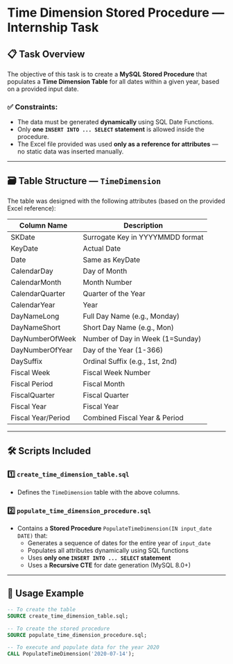 # Time Dimension Stored Procedure — Internship Task

## 📋 Task Overview
The objective of this task is to create a **MySQL Stored Procedure** that populates a **Time Dimension Table** for all dates within a given year, based on a provided input date.

### ✅ Constraints:
- The data must be generated **dynamically** using SQL Date Functions.
- Only **one `INSERT INTO ... SELECT` statement** is allowed inside the procedure.
- The Excel file provided was used **only as a reference for attributes** — no static data was inserted manually.

---

## 🗃️ Table Structure — `TimeDimension`
The table was designed with the following attributes (based on the provided Excel reference):

| Column Name           | Description                    |
|-----------------------|--------------------------------|
| SKDate               | Surrogate Key in YYYYMMDD format |
| KeyDate              | Actual Date                    |
| Date                 | Same as KeyDate                |
| CalendarDay          | Day of Month                   |
| CalendarMonth        | Month Number                   |
| CalendarQuarter      | Quarter of the Year            |
| CalendarYear         | Year                           |
| DayNameLong          | Full Day Name (e.g., Monday)   |
| DayNameShort         | Short Day Name (e.g., Mon)     |
| DayNumberOfWeek      | Number of Day in Week (1=Sunday) |
| DayNumberOfYear      | Day of the Year (1-366)        |
| DaySuffix            | Ordinal Suffix (e.g., 1st, 2nd)|
| Fiscal Week          | Fiscal Week Number             |
| Fiscal Period        | Fiscal Month                   |
| FiscalQuarter        | Fiscal Quarter                 |
| Fiscal Year          | Fiscal Year                    |
| Fiscal Year/Period   | Combined Fiscal Year & Period  |

---

## 🛠️ Scripts Included

### 1️⃣ `create_time_dimension_table.sql`
- Defines the `TimeDimension` table with the above columns.

### 2️⃣ `populate_time_dimension_procedure.sql`
- Contains a **Stored Procedure** `PopulateTimeDimension(IN input_date DATE)` that:
  - Generates a sequence of dates for the entire year of `input_date`
  - Populates all attributes dynamically using SQL functions
  - Uses **only one `INSERT INTO ... SELECT` statement**
  - Uses a **Recursive CTE** for date generation (MySQL 8.0+)

---

## 🚀 Usage Example
```sql
-- To create the table
SOURCE create_time_dimension_table.sql;

-- To create the stored procedure
SOURCE populate_time_dimension_procedure.sql;

-- To execute and populate data for the year 2020
CALL PopulateTimeDimension('2020-07-14');


